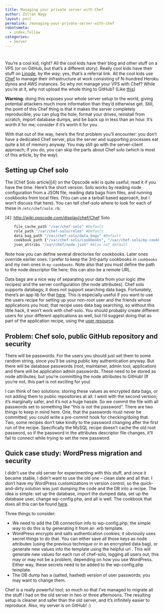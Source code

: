 ```yaml
---
title: Managing your private server with Chef
author: Zoltán Nagy
layout: post
permalink: /managing-your-private-server-with-chef
robotsmeta:
  - index,follow
categories:
  - Server
---
```

#

You’re a cool kid, right? All the cool kids have their blog and other stuff on a VPS (or on GitHub, but that’s a different story). Really cool kids have their stuff on [Linode][1], by the way; yes, that’s a referral link. All the cool kids use [Chef][2] to manage their infrastructure at work consisting of N-hundred Heroku dynos and AWS instances. So why not manage your VPS with Chef? While you’re at it, why not upload the whole thing to GitHub? (Like [this][3])

 [1]: http://www.linode.com/?r=9afc4fe35ac0a621500bf5d314b390424113b3ef
 [2]: http://www.opscode.com/chef/
 [3]: https://github.com/abesto/abesto-net-chef

<!-- more -->

**Warning**: doing this exposes your whole server setup to the world, giving potential attackers much more information than they’d otherwise get. Still, the point of this Chef thing is that it makes the server completely reproducible; you can plug the hole, format your drives, reinstall from scratch, import database dumps, and be back up in less than an hour. It’s worth it for me; consider if it’s worth it for you.

With that out of the way, here’s the first problem you’ll encounter: you don’t have a dedicated Chef server, plus the server and supporting processes eat quite a bit of memory anyway. You may still go with the server-client approach; if you do, you can skip the parts about Chef solo (which is most of this article, by the way).

## Setting up Chef solo

The [Chef Solo article][4] on the Opscode wiki is quite useful; read it if you have the time. Here’s the short version. Solo works by reading node configuration from a JSON file, reading data bags from files, and running cookbooks from local files. (You can use a tarball based approach, but I won’t discuss that here). You can tell chef-solo where to look for each of these in `/etc/chef/solo.rb`:

 [4]: http://wiki.opscode.com/display/chef/Chef Solo

```ruby
    file_cache_path "/var/chef-solo" #Default
    role_path "/var/chef-solo/roles" #Default
    data_bag_path "/var/chef-solo/data_bags" #Default
    cookbook_path ["/var/chef-solo/cookbooks", "/var/chef-solo/my-cookbooks"] #Not default
    json_attribs "/var/chef/node.json" #Also not default
```

Note how you can define several directories for cookbooks. Later ones override earlier ones. I prefer to keep the 3rd-party cookbooks in `cookbooks` and my own ones in `my-cookbooks`. Note also that you must define the path to the node descriptor file here; this can also be a remote URL.

Data bags are a nice way of separating your data from your logic (the recipes) and the server configuration (the node attributes). Chef solo supports databags; it does not support searching data bags. Fortunately, there’s an app lib for that [here][5]. This is especially useful if you want to use the users recipe for setting up your non-root user and the friends whose applications you host; that recipe uses data bag searching, so without this little hack, it won’t work with chef-solo. You should probably create different users for your different applications as well, but I’d suggest doing that as part of the application recipe, using the [user resource][6].

 [5]: https://github.com/edelight/chef-solo-search
 [6]: http://wiki.opscode.com/display/chef/Resources#Resources-User

## Problem: Chef solo, public GitHub repository and security

There will be passwords. For the users you should just set them to some random string, since you’ll be using public key authentication anyway. But there will be database passwords (root, maintainer, admin tool, application) and there will be application admin passwords. These need to be stored as node attributes; but you’re committing the node attributes to GitHub! (If you’re not, this part is not exciting for you)

I can think of two solutions: storing these values as encrypted data bags, or not adding them to public repositories at all. I went with the second version; it’s marginally safer, and it’s not a huge hassle. So we commit the file with all passwords set to something like “this is not the password”. There are two things to keep in mind here. One, that the passwords must never be committed; you could write a pre-commit hook for checking/doing that. Two, some recipes don’t take kindly to the password changing after the first run of the recipe. Specifically the MySQL recipe doesn’t cache the old root password, so if the password in the attributes descriptor file changes, it’ll fail to connect while trying to set the new password.

## Quick case study: WordPress migration and security

I didn’t use the old server for experimenting with this stuff, and once it became stable, I didn’t want to use the old one – clean slate and all that. I don’t have my WordPress customizations in version control, so the quick-and-dirty solution was just dumping the code and the DB into a recipe. The idea is simple: set up the database, import the dumped data, set up the database user, change wp-config.php, and all is well. The cookbook that does all this can be found [here][7].

 [7]: https://github.com/abesto/abesto-net-chef/blob/master/my-cookbooks/blog/recipes/default.rb

Three things to consider:

*   We need to add the DB connection info to wp-config.php; the simple way to do this is by generating it from an .erb template.
*   WordPress encrypts and salts authentication cookies; it obviously uses secret things to do that. You can either save all those keys as node attributes (using the previous technique or in an encrypted data bag), or generate new values into the template using the helpful url . This will generate new values for each run of chef-solo, logging all users out; this may or may not be a problem, depending on how you use WordPress. Either way, these secrets need to be added to the wp-config.php template.
*   The DB dump has a (salted, hashed) version of user passwords; you may want to change them.

Chef is a really powerful tool; so much so that I’ve managed to migrate all the stuff I had on the old server in two or three afternoons. The resulting setup is cleaner and safer than the old server, and it’s infinitely easier to reproduce. Also, my server is on GitHub! :)
